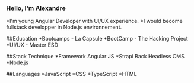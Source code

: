 ### Hello, I'm Alexandre

*I'm young Angular Developer with UI/UX experience.
*I would become fullstack developper in Node.js environnement.

##Education
*Bootcamps - La Capsule
*BootCamp - The Hacking Project
*UI/UX - Master ESD

##Stack Technique
*Framework Angular JS
*Strapi Back Headless CMS
*Node.js

##Languages
*JavaScript
*CSS
*TypeScript
*HTML
